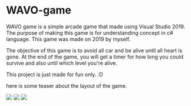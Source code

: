 # WAVO-game
WAVO game is a simple arcade game that made using Visual Studio 2019. The purpose of making this game is for understanding concept in c# language. This game was made on 2019 by myself. 

The objective of this game is to avoid all car and be alive until all heart is gone. At the end of the game, you will get a timer for how long you could survive and also until which level you're alive.

This project is just made for fun only. :D

here is some teaser about the layout of the game.

<img src='https://i.imgur.com/keJhm1s.png'>
<img src='https://i.imgur.com/OLFxjxf.png'>
<img src='https://i.imgur.com/wqc7PdL.png'>
